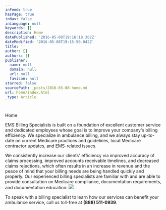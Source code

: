 ```yaml
---
inFeed: true
hasPage: true
inNav: false
inLanguage: null
keywords: []
description: Home
datePublished: '2016-05-08T19:16:18.362Z'
dateModified: '2016-05-08T19:15:50.042Z'
title: ''
author: []
authors: []
publisher:
  name: null
  domain: null
  url: null
  favicon: null
starred: false
sourcePath: _posts/2016-05-08-home.md
url: home/index.html
_type: Article

---
```

Home

EMS Billing Specialists is built on a foundation of excellent customer service and dedicated employees whose goal is to improve your company's billing efficiency. We specialize in ambulance billing, and we always stay up-to-date on current Medicare practices and guidelines, local Medicare contractor updates, and EMS-related issues.

We consistently increase our clients' efficiency via improved accuracy of claims processing, improved accounts receivable timelines, and decreased claims rejections, which often results in an increase in revenue and the peace of mind that your billing needs are being handled quickly and properly. Our experienced billing specialists are familiar with and are able to provide consultation on Medicare compliance, documentation requirements, and documentation education.
![](https://the-grid-user-content.s3-us-west-2.amazonaws.com/8135004d-f496-492b-b88d-1970572ca21d.jpg)

To speak with a billing specialist to learn how our services can benefit your ambulance service, call us toll-free at **(888) 511-0939**.